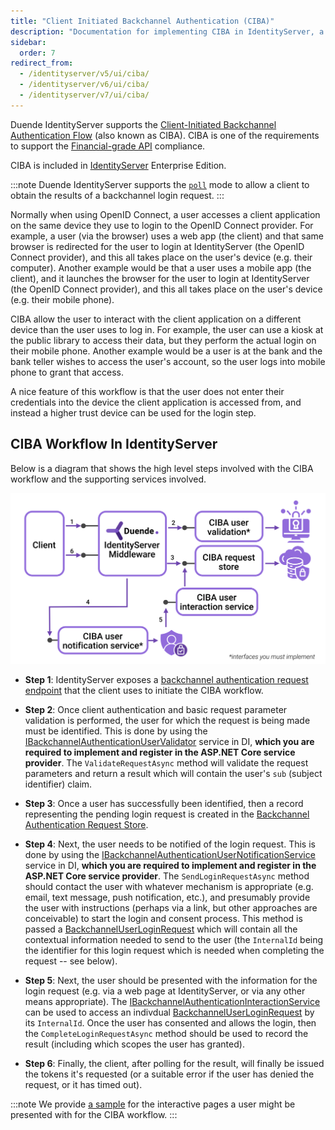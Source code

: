 ```yaml
---
title: "Client Initiated Backchannel Authentication (CIBA)"
description: "Documentation for implementing CIBA in IdentityServer, a workflow that allows users to authenticate on a trusted device while accessing services from a different device."
sidebar:
  order: 7
redirect_from:
  - /identityserver/v5/ui/ciba/
  - /identityserver/v6/ui/ciba/
  - /identityserver/v7/ui/ciba/
---
```


Duende IdentityServer supports the [Client-Initiated Backchannel Authentication Flow](https://openid.net/specs/openid-client-initiated-backchannel-authentication-core-1_0.html) (also known as CIBA).
CIBA is one of the requirements to support the [Financial-grade API](https://openid.net/wg/fapi/) compliance. 

CIBA is included in [IdentityServer](https://duendesoftware.com/products/identityserver) Enterprise Edition.

:::note
Duende IdentityServer supports the [`poll`](https://openid.net/specs/openid-client-initiated-backchannel-authentication-core-1_0.html#rfc.section.5) mode to allow a client to obtain the results of a backchannel login request.
:::

Normally when using OpenID Connect, a user accesses a client application on the same device they use to login to the OpenID Connect provider.
For example, a user (via the browser) uses a web app (the client) and that same browser is redirected for the user to login at IdentityServer (the OpenID Connect provider), and this all takes place on the user's device (e.g. their computer). Another example would be that a user uses a mobile app (the client), and it launches the browser for the user to login at IdentityServer (the OpenID Connect provider), and this all takes place on the user's device (e.g. their mobile phone).

CIBA allow the user to interact with the client application on a different device than the user uses to log in.
For example, the user can use a kiosk at the public library to access their data, but they perform the actual login on their mobile phone. Another example would be a user is at the bank and the bank teller wishes to access the user's account, so the user logs into mobile phone to grant that access.

A nice feature of this workflow is that the user does not enter their credentials into the device the client application is accessed from, and instead a higher trust device can be used for the login step.

## CIBA Workflow In IdentityServer

Below is a diagram that shows the high level steps involved with the CIBA workflow and the supporting services involved.

![Showing how CIBA works in diagram form](./images/ciba.svg)


* **Step 1**: IdentityServer exposes a [backchannel authentication request endpoint](/identityserver/reference/endpoints/ciba) that the client uses to initiate the CIBA workflow.

* **Step 2**: Once client authentication and basic request parameter validation is performed, the user for which the request is being made must be identified.
This is done by using the [IBackchannelAuthenticationUserValidator](/identityserver/reference/validators/ciba-user-validator/) service in DI, **which you are required to implement and register in the ASP.NET Core service provider**.
The `ValidateRequestAsync` method will validate the request parameters and return a result which will contain the user's `sub` (subject identifier) claim.

* **Step 3**: Once a user has successfully been identified, then a record representing the pending login request is created in the [Backchannel Authentication Request Store](/identityserver/reference/stores/backchannel-auth-request-store/).

* **Step 4**: Next, the user needs to be notified of the login request. This is done by using the [IBackchannelAuthenticationUserNotificationService](/identityserver/reference/services/ciba-user-notification/) service in DI, **which you are required to implement and register in the ASP.NET Core service provider**.
The `SendLoginRequestAsync` method should contact the user with whatever mechanism is appropriate (e.g. email, text message, push notification, etc.), and presumably provide the user with instructions (perhaps via a link, but other approaches are conceivable) to start the login and consent process. 
This method is passed a [BackchannelUserLoginRequest](/identityserver/reference/models/ciba-login-request/) which will contain all the contextual information needed to send to the user (the `InternalId` being the identifier for this login request which is needed when completing the request -- see below).

* **Step 5**: Next, the user should be presented with the information for the login request (e.g. via a web page at IdentityServer, or via any other means appropriate).
The [IBackchannelAuthenticationInteractionService](/identityserver/reference/services/ciba-interaction-service/) can be used to access an indivdual [BackchannelUserLoginRequest](/identityserver/reference/models/ciba-login-request/) by its `InternalId`. Once the user has consented and allows the login, then the `CompleteLoginRequestAsync` method should be used to record the result (including which scopes the user has granted).

* **Step 6**: Finally, the client, after polling for the result, will finally be issued the tokens it's requested (or a suitable error if the user has denied the request, or it has timed out).

:::note
We provide [a sample](/identityserver/samples/misc) for the interactive pages a user might be presented with for the CIBA workflow.
:::
